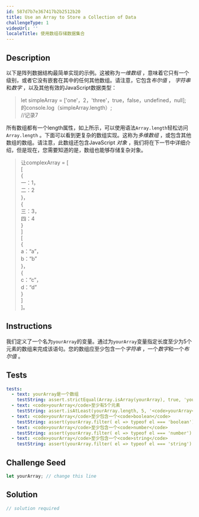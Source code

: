```yaml
---
id: 587d7b7e367417b2b2512b20
title: Use an Array to Store a Collection of Data
challengeType: 1
videoUrl: ''
localeTitle: 使用数组存储数据集合
---
```


## Description
<section id="description">以下是阵列数据结构最简单实现的示例。这被称为<dfn>一维数组</dfn> ，意味着它只有一个级别，或者它没有嵌套在其中的任何其他数组。请注意，它包含<dfn>布尔值</dfn> ， <dfn>字符串</dfn>和<dfn>数字</dfn> ，以及其他有效的JavaScript数据类型： <blockquote> let simpleArray = [&#39;one&#39;，2，&#39;three&#39;，true，false，undefined，null]; <br>的console.log（simpleArray.length）; <br> //记录7 </blockquote>所有数组都有一个length属性，如上所示，可以使用语法<code>Array.length</code>轻松访问<code>Array.length</code> 。下面可以看到更复杂的数组实现。这称为<dfn>多维数组</dfn> ，或包含其他数组的数组。请注意，此数组还包含JavaScript <dfn>对象</dfn> ，我们将在下一节中详细介绍，但是现在，您需要知道的是，数组也能够存储复杂对象。 <blockquote>让complexArray = [ <br> [ <br> { <br>一：1， <br>二：2 <br> }， <br> { <br>三：3， <br>四：4 <br> } <br> ] <br> [ <br> { <br> a：“a”， <br> b：“b” <br> }， <br> { <br> c：“c”， <br> d：“d” <br> } <br> ] <br> ]。 </blockquote></section>

## Instructions
<section id="instructions">我们定义了一个名为<code>yourArray</code>的变量。通过为<code>yourArray</code>变量指定长度至少为5个元素的数组来完成该语句。您的数组应至少包含一个<dfn>字符串</dfn> ，一个<dfn>数字</dfn>和一个<dfn>布尔值</dfn> 。 </section>

## Tests
<section id='tests'>

```yml
tests:
  - text: yourArray是一个数组
    testString: assert.strictEqual(Array.isArray(yourArray), true, 'yourArray is an array');
  - text: <code>yourArray</code>至少有5个元素
    testString: assert.isAtLeast(yourArray.length, 5, '<code>yourArray</code> is at least 5 elements long');
  - text: <code>yourArray</code>至少包含一个<code>boolean</code>
    testString: assert(yourArray.filter( el => typeof el === 'boolean').length >= 1, '<code>yourArray</code> contains at least one <code>boolean</code>');
  - text: <code>yourArray</code>至少包含一个<code>number</code>
    testString: assert(yourArray.filter( el => typeof el === 'number').length >= 1, '<code>yourArray</code> contains at least one <code>number</code>');
  - text: <code>yourArray</code>至少包含一个<code>string</code>
    testString: assert(yourArray.filter( el => typeof el === 'string').length >= 1, '<code>yourArray</code> contains at least one <code>string</code>');

```

</section>

## Challenge Seed
<section id='challengeSeed'>

<div id='js-seed'>

```js
let yourArray; // change this line

```

</div>



</section>

## Solution
<section id='solution'>

```js
// solution required
```
</section>
